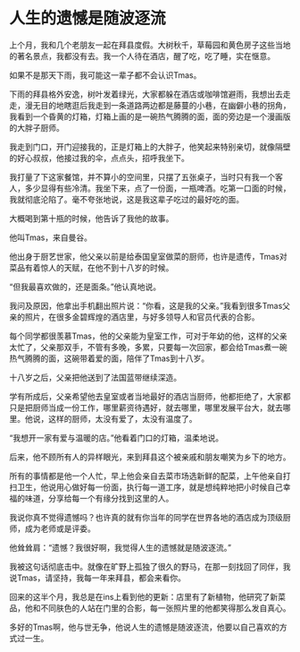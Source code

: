 # 人生的遗憾是随波逐流

上个月，我和几个老朋友一起在拜县度假。大树秋千，草莓园和黄色房子这些当地的著名景点，我都没有去。我一个人待在酒店，醒了吃，吃了睡，实在惬意。 

如果不是那天下雨，我可能这一辈子都不会认识Tmas。 

下雨的拜县格外安逸，树叶发着绿光，大家都躲在酒店或咖啡馆避雨，我想出去走走，漫无目的地瞎逛后我走到一条道路两边都是藤蔓的小巷，在幽僻小巷的拐角，我看到一个昏黄的灯箱，灯箱上画的是一碗热气腾腾的面，面的旁边是一个漫画版的大胖子厨师。 

我走到门口，开门迎接我的，正是灯箱上的大胖子，他笑起来特别亲切，就像隔壁的好心叔叔，他接过我的伞，点点头，招呼我坐下。 

我打量了下这家餐馆，并不算小的空间里，只摆了五张桌子，当时只有我一个客人，多少显得有些冷清。我坐下来，点了一份面，一瓶啤酒。吃第一口面的时候，我就彻底沦陷了。毫不夸张地说，这是我这辈子吃过的最好吃的面。 

大概喝到第十瓶的时候，他告诉了我他的故事。 

他叫Tmas，来自曼谷。 

他出身于厨艺世家，他父亲以前是给泰国皇室做菜的厨师，也许是遗传，Tmas对菜品有着惊人的天赋，在他不到十八岁的时候。 

“但我最喜欢做的，还是面条。”他认真地说。 

我问及原因，他拿出手机翻出照片说：“你看，这是我的父亲。”我看到很多Tmas父亲的照片，在很多金碧辉煌的酒店里，与好多领导人和官员代表的合影。 

每个同学都很羡慕Tmas，他的父亲能为皇室工作，可对于年幼的他，这样的父亲太忙了，父亲那双手，不管有多晚，多累，只要每一次回家，都会给Tmas煮一碗热气腾腾的面，这碗带着爱的面，陪伴了Tmas到十八岁。 

十八岁之后，父亲把他送到了法国蓝带继续深造。 

学有所成后，父亲希望他去皇室或者当地最好的酒店当厨师，他都拒绝了，大家都只是把厨师当成一份工作，哪里薪资待遇好，就去哪里，哪里发展平台大，就去哪里。他说，这样的厨师，太没有爱了，太没有温度了。 

“我想开一家有爱与温暖的店。”他看着门口的灯箱，温柔地说。 

后来，他不顾所有人的异样眼光，来到拜县这个被亲戚和朋友嘲笑为乡下的地方。 

所有的事情都是他一个人忙，早上他会亲自去菜市场选新鲜的配菜，上午他亲自打扫卫生，他说用心做好每一份面，执行每一道工序，就是想纯粹地把小时候自己幸福的味道，分享给每一个有缘分找到这里的人。 

我说你真不觉得遗憾吗？也许真的就有你当年的同学在世界各地的酒店成为顶级厨师，成为老师或是评委。 

他耸耸肩：“遗憾？我很好啊，我觉得人生的遗憾就是随波逐流。” 

我被这句话彻底击中。就像在旷野上孤独了很久的野马，在那一刻找回了同伴，我说Tmas，请坚持，我每一年来拜县，都会来看你。 

回来的这半个月，我总是在ins上看到他的更新：店里有了新植物，他研究了新菜品，他和不同肤色的人站在门里的合影，每一张照片里的他都笑得那么发自真心。 

多好的Tmas啊，他与世无争，他说人生的遗憾是随波逐流，他要以自己喜欢的方式过一生。